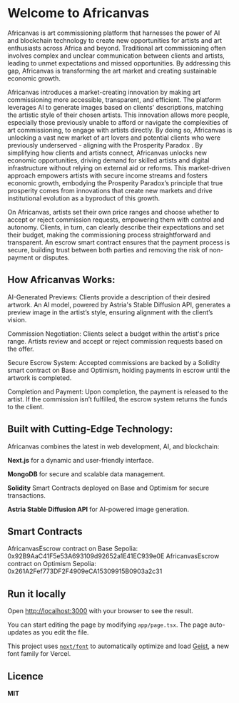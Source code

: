 # Welcome to Africanvas

Africanvas is art commissioning platform that harnesses the power of AI and blockchain technology to create new opportunities for artists and art enthusiasts across Africa and beyond. Traditional art commissioning often involves complex and unclear communication between clients and artists, leading to unmet expectations and missed opportunities. By addressing this gap, Africanvas is transforming the art market and creating sustainable economic growth.

Africanvas introduces a market-creating innovation by making art commissioning more accessible, transparent, and efficient. The platform leverages AI to generate images based on clients' descriptions, matching the artistic style of their chosen artists. This innovation allows more people, especially those previously unable to afford or navigate the complexities of art commissioning, to engage with artists directly. By doing so, Africanvas is unlocking a vast new market of art lovers and potential clients who were previously underserved - aligning with the Prosperity Paradox . By simplifying how clients and artists connect, Africanvas unlocks new economic opportunities, driving demand for skilled artists and digital infrastructure without relying on external aid or reforms. This market-driven approach empowers artists with secure income streams and fosters economic growth, embodying the Prosperity Paradox’s principle that true prosperity comes from innovations that create new markets and drive institutional evolution as a byproduct of this growth.

On Africanvas, artists set their own price ranges and choose whether to accept or reject commission requests, empowering them with control and autonomy. Clients, in turn, can clearly describe their expectations and set their budget, making the commissioning process straightforward and transparent. An escrow smart contract ensures that the payment process is secure, building trust between both parties and removing the risk of non-payment or disputes.

## How Africanvas Works:

AI-Generated Previews: Clients provide a description of their desired artwork. An AI model, powered by Astria's Stable Diffusion API, generates a preview image in the artist’s style, ensuring alignment with the client’s vision.

Commission Negotiation: Clients select a budget within the artist's price range. Artists review and accept or reject commission requests based on the offer.

Secure Escrow System: Accepted commissions are backed by a Solidity smart contract on Base and Optimism, holding payments in escrow until the artwork is completed.

Completion and Payment: Upon completion, the payment is released to the artist. If the commission isn’t fulfilled, the escrow system returns the funds to the client.

## Built with Cutting-Edge Technology:

Africanvas combines the latest in web development, AI, and blockchain:

**Next.js** for a dynamic and user-friendly interface.

**MongoDB** for secure and scalable data management.

**Solidity** Smart Contracts deployed on Base and Optimism for secure transactions.

**Astria Stable Diffusion API** for AI-powered image generation.

## Smart Contracts

AfricanvasEscrow contract on Base Sepolia: 0x92B9AaC41F5e53A693109d92652a1E41EC939e0E
AfricanvasEscrow contract on Optimism Sepolia: 0x261A2Fef773DF2F4909eCA15309915B0903a2c31

## Run it locally

Open [http://localhost:3000](http://localhost:3000) with your browser to see the result.

You can start editing the page by modifying `app/page.tsx`. The page auto-updates as you edit the file.

This project uses [`next/font`](https://nextjs.org/docs/app/building-your-application/optimizing/fonts) to automatically optimize and load [Geist](https://vercel.com/font), a new font family for Vercel.

## Licence

**MIT**
